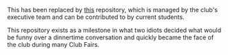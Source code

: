 This has been replaced by [this](https://github.com/osu-uwaterloo/osu-uwaterloo-website) repository, which is managed by the club's executive team and can be contributed to by current students. 

This repository exists as a milestone in what two idiots decided what would be funny over a dinnertime conversation and quickly became the face of the club during many Club Fairs. 
